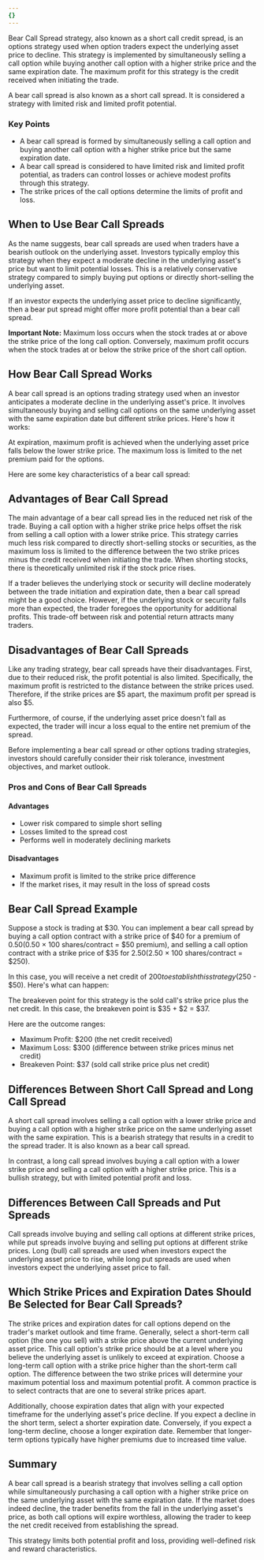 ```yaml
---
{}
---
```


Bear Call Spread strategy, also known as a short call credit spread, is an options strategy used when option traders expect the underlying asset price to decline. This strategy is implemented by simultaneously selling a call option while buying another call option with a higher strike price and the same expiration date. The maximum profit for this strategy is the credit received when initiating the trade.

A bear call spread is also known as a short call spread. It is considered a strategy with limited risk and limited profit potential.

### Key Points

- A bear call spread is formed by simultaneously selling a call option and buying another call option with a higher strike price but the same expiration date.
- A bear call spread is considered to have limited risk and limited profit potential, as traders can control losses or achieve modest profits through this strategy.
- The strike prices of the call options determine the limits of profit and loss.

## When to Use Bear Call Spreads

As the name suggests, bear call spreads are used when traders have a bearish outlook on the underlying asset. Investors typically employ this strategy when they expect a moderate decline in the underlying asset's price but want to limit potential losses. This is a relatively conservative strategy compared to simply buying put options or directly short-selling the underlying asset.

If an investor expects the underlying asset price to decline significantly, then a bear put spread might offer more profit potential than a bear call spread.

**Important Note:** Maximum loss occurs when the stock trades at or above the strike price of the long call option. Conversely, maximum profit occurs when the stock trades at or below the strike price of the short call option.

## How Bear Call Spread Works

A bear call spread is an options trading strategy used when an investor anticipates a moderate decline in the underlying asset's price. It involves simultaneously buying and selling call options on the same underlying asset with the same expiration date but different strike prices. Here's how it works:

At expiration, maximum profit is achieved when the underlying asset price falls below the lower strike price. The maximum loss is limited to the net premium paid for the options.

Here are some key characteristics of a bear call spread:

## Advantages of Bear Call Spread

The main advantage of a bear call spread lies in the reduced net risk of the trade. Buying a call option with a higher strike price helps offset the risk from selling a call option with a lower strike price. This strategy carries much less risk compared to directly short-selling stocks or securities, as the maximum loss is limited to the difference between the two strike prices minus the credit received when initiating the trade. When shorting stocks, there is theoretically unlimited risk if the stock price rises.

If a trader believes the underlying stock or security will decline moderately between the trade initiation and expiration date, then a bear call spread might be a good choice. However, if the underlying stock or security falls more than expected, the trader foregoes the opportunity for additional profits. This trade-off between risk and potential return attracts many traders.

## Disadvantages of Bear Call Spreads

Like any trading strategy, bear call spreads have their disadvantages. First, due to their reduced risk, the profit potential is also limited. Specifically, the maximum profit is restricted to the distance between the strike prices used. Therefore, if the strike prices are $5 apart, the maximum profit per spread is also $5.

Furthermore, of course, if the underlying asset price doesn't fall as expected, the trader will incur a loss equal to the entire net premium of the spread.

Before implementing a bear call spread or other options trading strategies, investors should carefully consider their risk tolerance, investment objectives, and market outlook.

### Pros and Cons of Bear Call Spreads

#### Advantages

- Lower risk compared to simple short selling
- Losses limited to the spread cost
- Performs well in moderately declining markets

#### Disadvantages

- Maximum profit is limited to the strike price difference
- If the market rises, it may result in the loss of spread costs

## Bear Call Spread Example

Suppose a stock is trading at $30. You can implement a bear call spread by buying a call option contract with a strike price of $40 for a premium of $0.50 ($0.50 × 100 shares/contract = $50 premium), and selling a call option contract with a strike price of $35 for $2.50 ($2.50 × 100 shares/contract = $250).

In this case, you will receive a net credit of $200 to establish this strategy ($250 - $50). Here's what can happen:

The breakeven point for this strategy is the sold call's strike price plus the net credit. In this case, the breakeven point is $35 + $2 = $37.

Here are the outcome ranges:

- Maximum Profit: $200 (the net credit received)
- Maximum Loss: $300 (difference between strike prices minus net credit)
- Breakeven Point: $37 (sold call strike price plus net credit)

## Differences Between Short Call Spread and Long Call Spread

A short call spread involves selling a call option with a lower strike price and buying a call option with a higher strike price on the same underlying asset with the same expiration. This is a bearish strategy that results in a credit to the spread trader. It is also known as a bear call spread.

In contrast, a long call spread involves buying a call option with a lower strike price and selling a call option with a higher strike price. This is a bullish strategy, but with limited potential profit and loss.

## Differences Between Call Spreads and Put Spreads

Call spreads involve buying and selling call options at different strike prices, while put spreads involve buying and selling put options at different strike prices. Long (bull) call spreads are used when investors expect the underlying asset price to rise, while long put spreads are used when investors expect the underlying asset price to fall.

## Which Strike Prices and Expiration Dates Should Be Selected for Bear Call Spreads?

The strike prices and expiration dates for call options depend on the trader's market outlook and time frame. Generally, select a short-term call option (the one you sell) with a strike price above the current underlying asset price. This call option's strike price should be at a level where you believe the underlying asset is unlikely to exceed at expiration. Choose a long-term call option with a strike price higher than the short-term call option. The difference between the two strike prices will determine your maximum potential loss and maximum potential profit. A common practice is to select contracts that are one to several strike prices apart.

Additionally, choose expiration dates that align with your expected timeframe for the underlying asset's price decline. If you expect a decline in the short term, select a shorter expiration date. Conversely, if you expect a long-term decline, choose a longer expiration date. Remember that longer-term options typically have higher premiums due to increased time value.

## Summary

A bear call spread is a bearish strategy that involves selling a call option while simultaneously purchasing a call option with a higher strike price on the same underlying asset with the same expiration date. If the market does indeed decline, the trader benefits from the fall in the underlying asset's price, as both call options will expire worthless, allowing the trader to keep the net credit received from establishing the spread.

This strategy limits both potential profit and loss, providing well-defined risk and reward characteristics.